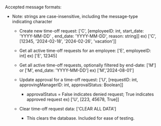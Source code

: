 Accepted message formats:
* Note: strings are case-insensitive, including the message-type indicating character
    - Create new time-off request: 
        ['C', [employeeID: int, start_date: 'YYYY-MM-DD' , end_date: 'YYYY-MM-DD', reason: string]]
        ex) ['C', [12345, '2024-02-18', '2024-02-26', 'vacation']]
    
    - Get all active time-off requests for an employee: 
        ['E', employeeID: int]
        ex) ['E', 12345]
    
    - Get all active time-off requests, optionally filtered by end-date: 
        ['M'] or ['M', end_date: 'YYYY-MM-DD']
        ex) ['M','2024-08-01']
    
    - Update approval for a time-off request: 
        ['U', [requestID: int, approvingManagerID: int, approvalStatus: Boolean]]
        * approvalStatus = False indicates denied request; True indicates approved request
        ex) ['U', [223, 45678, True]]
    
    - Clear time-off request data: 
        ['CLEAR ALL DATA']
        * This clears the database. Included for ease of testing. 